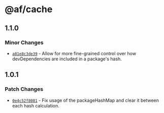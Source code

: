 # @af/cache

## 1.1.0

### Minor Changes

- [`a81e8c3de39`](https://bitbucket.org/atlassian/atlassian-frontend/commits/a81e8c3de39) - Allow for more fine-grained control over how devDependencies are included in a package's hash.

## 1.0.1

### Patch Changes

- [`0e4c52f8081`](https://bitbucket.org/atlassian/atlassian-frontend/commits/0e4c52f8081) - Fix usage of the packageHashMap and clear it between each hash calculation.
